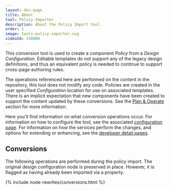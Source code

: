 ```yaml
---
layout: doc-page
title: About
tool: Policy Importer
description: About the Policy Import tool.
order: 1
image: tools-policy-importer.svg
videoId: 338800
---
```


This conversion tool is used to create a component *Policy* from a *Design Configuration*. Editable templates do not support any of the legacy design definitions, and thus an equivalent policy is needed to continue to support cross-page authoring rules.

The operations referenced here are performed on the content in the repository, this tool does not modify any code. Policies are created in the user specified _Configuration_ location for use on associated templates. There is an implicit expectation that new components have been created to support the content updated by these conversions. See the <a href="{{ site.baseurl }}/pages/plan-operate.html">Plan & Operate</a> section for more information.

Here you'll find information on what conversion operations occur. For information on how to configure the tool, see the associated <a href="{{ site.baseurl }}/pages/configuration/policy.html">configuration page</a>. For information on how the services perform the changes, and options for extending or enhancing, see the <a href="{{ site.baseurl }}/pages/development.html">developer detail pages</a>.


## Conversions

The following operations are performed during the policy import. The original design configuration node is preserved in place. However, it is flagged as having already been imported via a property.

{% include node-rewrites/conversions.html %}
